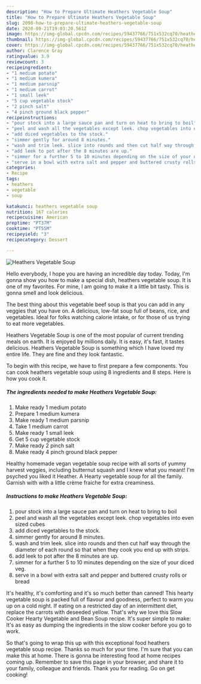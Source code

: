 ```yaml
---
description: "How to Prepare Ultimate Heathers Vegetable Soup"
title: "How to Prepare Ultimate Heathers Vegetable Soup"
slug: 2098-how-to-prepare-ultimate-heathers-vegetable-soup
date: 2020-09-21T19:03:20.561Z
image: https://img-global.cpcdn.com/recipes/59437766/751x532cq70/heathers-vegetable-soup-recipe-main-photo.jpg
thumbnail: https://img-global.cpcdn.com/recipes/59437766/751x532cq70/heathers-vegetable-soup-recipe-main-photo.jpg
cover: https://img-global.cpcdn.com/recipes/59437766/751x532cq70/heathers-vegetable-soup-recipe-main-photo.jpg
author: Clarence Gray
ratingvalue: 3.9
reviewcount: 3
recipeingredient:
- "1 medium potato"
- "1 medium kumera"
- "1 medium parsnip"
- "1 medium carrot"
- "1 small leek"
- "5 cup vegetable stock"
- "2 pinch salt"
- "4 pinch ground black pepper"
recipeinstructions:
- "pour stock into a large sauce pan and turn on heat to bring to boil"
- "peel and wash all the vegetables except leek. chop vegetables into even sized cubes"
- "add diced vegetables to the stock."
- "simmer gently for around 8 minutes."
- "wash and trim leek. slice into rounds and then cut half way through the diameter of each round so that when they cook you end up with strips."
- "add leek to pot after the 8 minutes are up."
- "simmer for a further 5 to 10 minutes depending on the size of your diced veg."
- "serve in a bowl with extra salt and pepper and buttered crusty rolls or bread"
categories:
- Recipe
tags:
- heathers
- vegetable
- soup

katakunci: heathers vegetable soup 
nutrition: 167 calories
recipecuisine: American
preptime: "PT37M"
cooktime: "PT55M"
recipeyield: "3"
recipecategory: Dessert

---
```



![Heathers Vegetable Soup](https://img-global.cpcdn.com/recipes/59437766/751x532cq70/heathers-vegetable-soup-recipe-main-photo.jpg)

Hello everybody, I hope you are having an incredible day today. Today, I'm gonna show you how to make a special dish, heathers vegetable soup. It is one of my favorites. For mine, I am going to make it a little bit tasty. This is gonna smell and look delicious.

The best thing about this vegetable beef soup is that you can add in any veggies that you have on. A delicious, low-fat soup full of beans, rice, and vegetables. Ideal for folks watching calorie intake, or for those of us trying to eat more vegetables.

Heathers Vegetable Soup is one of the most popular of current trending meals on earth. It is enjoyed by millions daily. It is easy, it's fast, it tastes delicious. Heathers Vegetable Soup is something which I have loved my entire life. They are fine and they look fantastic.


To begin with this recipe, we have to first prepare a few components. You can cook heathers vegetable soup using 8 ingredients and 8 steps. Here is how you cook it.

<!--inarticleads1-->

##### The ingredients needed to make Heathers Vegetable Soup:

1. Make ready 1 medium potato
1. Prepare 1 medium kumera
1. Make ready 1 medium parsnip
1. Take 1 medium carrot
1. Make ready 1 small leek
1. Get 5 cup vegetable stock
1. Make ready 2 pinch salt
1. Make ready 4 pinch ground black pepper


Healthy homemade vegan vegetable soup recipe with all sorts of yummy harvest veggies, including butternut squash and I knew what you meant! I&#39;m psyched you liked it Heather. A Hearty vegetable soup for all the family. Garnish with with a little crème fraiche for extra creaminess. 

<!--inarticleads2-->

##### Instructions to make Heathers Vegetable Soup:

1. pour stock into a large sauce pan and turn on heat to bring to boil
1. peel and wash all the vegetables except leek. chop vegetables into even sized cubes
1. add diced vegetables to the stock.
1. simmer gently for around 8 minutes.
1. wash and trim leek. slice into rounds and then cut half way through the diameter of each round so that when they cook you end up with strips.
1. add leek to pot after the 8 minutes are up.
1. simmer for a further 5 to 10 minutes depending on the size of your diced veg.
1. serve in a bowl with extra salt and pepper and buttered crusty rolls or bread


It&#39;s healthy, it&#39;s comforting and it&#39;s so much better than canned! This hearty vegetable soup is packed full of flavour and goodness, perfect to warm you up on a cold night. If eating on a restricted day of an intermittent diet, replace the carrots with deseeded yellow. That&#39;s why we love this Slow Cooker Hearty Vegetable and Bean Soup recipe. It&#39;s super simple to make: It&#39;s as easy as dumping the ingredients in the slow cooker before you go to work. 

So that's going to wrap this up with this exceptional food heathers vegetable soup recipe. Thanks so much for your time. I'm sure that you can make this at home. There is gonna be interesting food at home recipes coming up. Remember to save this page in your browser, and share it to your family, colleague and friends. Thank you for reading. Go on get cooking!
